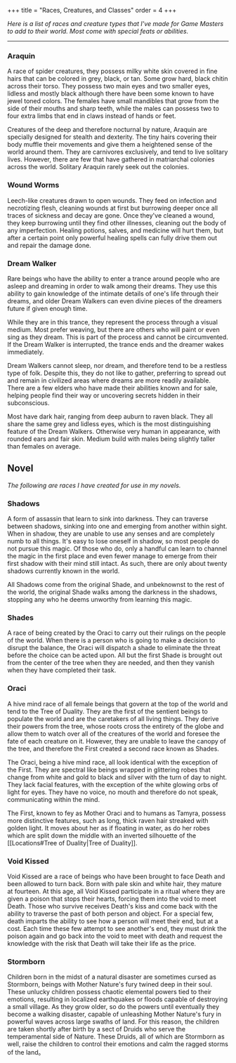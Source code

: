 +++
title = "Races, Creatures, and Classes"
order = 4
+++

*Here is a list of races and creature types that I've made for Game Masters to add to their world. Most come with special feats or abilities.*

---
### Araquin

A race of spider creatures, they possess milky white skin covered in fine hairs that can be colored in grey, black, or tan. Some grow hard, black chitin across their torso. They possess two main eyes and two smaller eyes, lidless and mostly black although there have been some known to have jewel toned colors. The females have small mandibles that grow from the side of their mouths and sharp teeth, while the males can possess two to four extra limbs that end in claws instead of hands or feet.

Creatures of the deep and therefore nocturnal by nature, Araquin are specially designed for stealth and dexterity. The tiny hairs covering their body muffle their movements and give them a heightened sense of the world around them. They are carnivores exclusively, and tend to live solitary lives. However, there are few that have gathered in matriarchal colonies across the world. Solitary Araquin rarely seek out the colonies.

### Wound Worms

Leech-like creatures drawn to open wounds. They feed on infection and necrotizing flesh, cleaning wounds at first but burrowing deeper once all traces of sickness and decay are gone. Once they've cleaned a wound, they keep burrowing until they find other illnesses, cleaning out the body of any imperfection. Healing potions, salves, and medicine will hurt them, but after a certain point only powerful healing spells can fully drive them out and repair the damage done.

### Dream Walker

Rare beings who have the ability to enter a trance around people who are asleep and dreaming in order to walk among their dreams. They use this ability to gain knowledge of the intimate details of one's life through their dreams, and older Dream Walkers can even divine pieces of the dreamers future if given enough time.

While they are in this trance, they represent the process through a visual medium. Most prefer weaving, but there are others who will paint or even sing as they dream. This is part of the process and cannot be circumvented. If the Dream Walker is interrupted, the trance ends and the dreamer wakes immediately.

Dream Walkers cannot sleep, nor dream, and therefore tend to be a restless type of folk. Despite this, they do not like to gather, preferring to spread out and remain in civilized areas where dreams are more readily available. There are a few elders who have made their abilities known and for sale, helping people find their way or uncovering secrets hidden in their subconscious.

Most have dark hair, ranging from deep auburn to raven black. They all share the same grey and lidless eyes, which is the most distinguishing feature of the Dream Walkers. Otherwise very human in appearance, with rounded ears and fair skin. Medium build with males being slightly taller than females on average.

## Novel

*The following are races I have created for use in my novels.*

### Shadows

A form of assassin that learn to sink into darkness. They can traverse between shadows, sinking into one and emerging from another within sight. When in shadow, they are unable to use any senses and are completely numb to all things. It's easy to lose oneself in shadow, so most people do not pursue this magic. Of those who do, only a handful can learn to channel the magic in the first place and even fewer manage to emerge from their first shadow with their mind still intact. As such, there are only about twenty shadows currently known in the world.

All Shadows come from the original Shade, and unbeknownst to the rest of the world, the original Shade walks among the darkness in the shadows, stopping any who he deems unworthy from learning this magic.

### Shades

A race of being created by the Oraci to carry out their rulings on the people of the world. When there is a person who is going to make a decision to disrupt the balance, the Oraci will dispatch a shade to eliminate the threat before the choice can be acted upon. All but the first Shade is brought out from the center of the tree when they are needed, and then they vanish when they have completed their task.

### Oraci

A hive mind race of all female beings that govern at the top of the world and tend to the Tree of Duality. They are the first of the sentient beings to populate the world and are the caretakers of all living things. They derive their powers from the tree, whose roots cross the entirety of the globe and allow them to watch over all of the creatures of the world and foresee the fate of each creature on it. However, they are unable to leave the canopy of the tree, and therefore the First created a second race known as Shades.

The Oraci, being a hive mind race, all look identical with the exception of the First. They are spectral like beings wrapped in glittering robes that change from white and gold to black and silver with the turn of day to night. They lack facial features, with the exception of the white glowing orbs of light for eyes. They have no voice, no mouth and therefore do not speak, communicating within the mind.

The First, known to fey as Mother Oraci and to humans as Tamyra, possess more distinctive features, such as long, thick raven hair streaked with golden light. It moves about her as if floating in water, as do her robes which are split down the middle with an inverted silhouette of the [[Locations#Tree of Duality|Tree of Duality]].

### Void Kissed

Void Kissed are a race of beings who have been brought to face Death and been allowed to turn back. Born with pale skin and white hair, they mature at fourteen. At this age, all Void Kissed participate in a ritual where they are given a poison that stops their hearts, forcing them into the void to meet Death. Those who survive receives Death's kiss and come back with the ability to traverse the past of both person and object. For a special few, death imparts the ability to see how a person will meet their end, but at a cost. Each time these few attempt to see another's end, they must drink the poison again and go back into the void to meet with death and request the knowledge with the risk that Death will take their life as the price.

### Stormborn

Children born in the midst of a natural disaster are sometimes cursed as Stormborn, beings with Mother Nature's fury twined deep in their soul. These unlucky children possess chaotic elemental powers tied to their emotions, resulting in localized earthquakes or floods capable of destroying a small village. As they grow older, so do the powers until eventually they become a walking disaster, capable of unleashing Mother Nature's fury in powerful waves across large swaths of land. For this reason, the children are taken shortly after birth by a sect of Druids who serve the temperamental side of Nature. These Druids, all of which are Stormborn as well, raise the children to control their emotions and calm the ragged storms of the land。